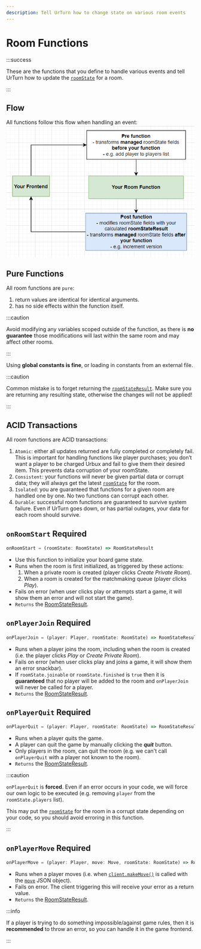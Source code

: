 ```yaml
---
description: Tell UrTurn how to change state on various room events
---
```


# Room Functions

:::success

These are the functions that you define to handle various events and tell UrTurn how to update the [`roomState`](/docs/API/types#roomstate) for a room.

:::

## Flow

All functions follow this flow when handling an event:
![function flow](./simple_flow.png)

## Pure Functions

All room functions are `pure`:

1. return values are identical for identical arguments.
2. has no side effects within the function itself.

:::caution

Avoid modifying any variables scoped outside of the function, as there is **no guarantee** those modifications will last within the same room and may affect other rooms.

:::

Using **global constants is fine**, or loading in constants from an external file.

:::caution

Common mistake is to forget returning the [`roomStateResult`](/docs/API/types#roomstateresult). Make sure you are returning any resulting state, otherwise the changes will not be applied!

:::

## ACID Transactions

All room functions are ACID transactions:

1. `Atomic`: either all updates returned are fully completed or completely fail. This is important for handling functions like player purchases; you don’t want a player to be charged Urbux and fail to give them their desired item. This prevents data corruption of your roomState.
2. `Consistent`: your functions will never be given partial data or corrupt data; they will always get the latest [`roomState`](/docs/API/types#roomstate) for the room.
3. `Isolated`: you are guaranteed that functions for a given room are handled one by one. No two functions can corrupt each other.
4. `Durable`: successful room functions are guaranteed to survive system failure. Even if UrTurn goes down, or has partial outages, your data for each room should survive.

## `onRoomStart` **Required**

```ts
onRoomStart = (roomState: RoomState) => RoomStateResult
```

- Use this function to initialize your board game state.
- Runs when the room is first initialized, as triggered by these actions:
  1. When a private room is created (player clicks *Create Private Room*).
  2. When a room is created for the matchmaking queue (player clicks *Play*).
- Fails on error (when user clicks play or attempts start a game, it will show them an error and will not start the game).
- `Returns` the [RoomStateResult](/docs/API/types#roomstateresult).

## `onPlayerJoin` **Required**

```ts
onPlayerJoin = (player: Player, roomState: RoomState) => RoomStateResult
```

- Runs when a player joins the room, including when the room is created (i.e. the player clicks *Play* or *Create Private Room*).
- Fails on error (when user clicks play and joins a game, it will show them an error snackbar).
- If `roomState.joinable` or `roomState.finished` is `true` then it is **guaranteed** that no player will be added to the room and `onPlayerJoin` will never be called for a player.
- `Returns` the [RoomStateResult](/docs/API/types#roomstateresult).

## `onPlayerQuit` **Required**

```ts
onPlayerQuit = (player: Player, roomState: RoomState) => RoomStateResult
```

- Runs when a player quits the game.
- A player can quit the game by manually clicking the ***quit*** button.
- Only players in the room, can quit the room (e.g. we can't call `onPlayerQuit` with a player not known to the room).
- `Returns` the [RoomStateResult](/docs/API/types#roomstateresult).

:::caution

`onPlayerQuit` is **forced**. Even if an error occurs in your code, we will force our own logic to be executed (e.g. removing `player` from the `roomState.players` list).

This may put the [`roomState`](/docs/API/types#roomstate) for the room in a corrupt state depending on your code, so you should avoid erroring in this function.

:::

## `onPlayerMove` **Required**

```ts
onPlayerMove = (player: Player, move: Move, roomState: RoomState) => RoomStateResult
```

- Runs when a player moves (i.e. when [`client.makeMove()`](/docs/API/client#clientmakemovemove-move) is called with the [`move`](/docs/API/types#move) JSON object).
- Fails on error. The client triggering this will receive your error as a return value.
- `Returns` the [RoomStateResult](/docs/API/types#roomstateresult).

:::info

If a player is trying to do something impossible/against game rules, then it is **recommended** to throw an error, so you can handle it in the game frontend.

:::

